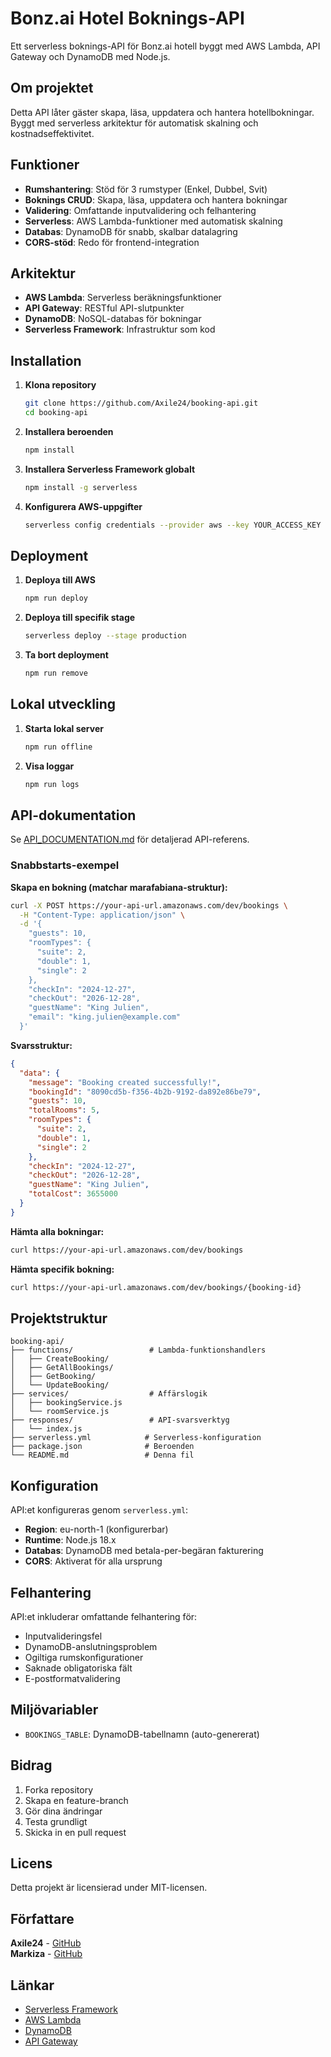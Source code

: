 # Bonz.ai Hotel Boknings-API

Ett serverless boknings-API för Bonz.ai hotell byggt med AWS Lambda, API Gateway och DynamoDB med Node.js.

## Om projektet

Detta API låter gäster skapa, läsa, uppdatera och hantera hotellbokningar. Byggt med serverless arkitektur för automatisk skalning och kostnadseffektivitet.

## Funktioner

- **Rumshantering**: Stöd för 3 rumstyper (Enkel, Dubbel, Svit)
- **Boknings CRUD**: Skapa, läsa, uppdatera och hantera bokningar
- **Validering**: Omfattande inputvalidering och felhantering
- **Serverless**: AWS Lambda-funktioner med automatisk skalning
- **Databas**: DynamoDB för snabb, skalbar datalagring
- **CORS-stöd**: Redo för frontend-integration

## Arkitektur

- **AWS Lambda**: Serverless beräkningsfunktioner
- **API Gateway**: RESTful API-slutpunkter
- **DynamoDB**: NoSQL-databas för bokningar
- **Serverless Framework**: Infrastruktur som kod

## Installation

1. **Klona repository**
   ```bash
   git clone https://github.com/Axile24/booking-api.git
   cd booking-api
   ```

2. **Installera beroenden**
   ```bash
   npm install
   ```

3. **Installera Serverless Framework globalt**
   ```bash
   npm install -g serverless
   ```

4. **Konfigurera AWS-uppgifter**
   ```bash
   serverless config credentials --provider aws --key YOUR_ACCESS_KEY --secret YOUR_SECRET_KEY
   ```

## Deployment

1. **Deploya till AWS**
   ```bash
   npm run deploy
   ```

2. **Deploya till specifik stage**
   ```bash
   serverless deploy --stage production
   ```

3. **Ta bort deployment**
   ```bash
   npm run remove
   ```

## Lokal utveckling

1. **Starta lokal server**
   ```bash
   npm run offline
   ```

2. **Visa loggar**
   ```bash
   npm run logs
   ```

## API-dokumentation

Se [API_DOCUMENTATION.md](./API_DOCUMENTATION.md) för detaljerad API-referens.

### Snabbstarts-exempel

**Skapa en bokning (matchar marafabiana-struktur):**
```bash
curl -X POST https://your-api-url.amazonaws.com/dev/bookings \
  -H "Content-Type: application/json" \
  -d '{
    "guests": 10,
    "roomTypes": {
      "suite": 2,
      "double": 1,
      "single": 2
    },
    "checkIn": "2024-12-27",
    "checkOut": "2026-12-28",
    "guestName": "King Julien",
    "email": "king.julien@example.com"
  }'
```

**Svarsstruktur:**
```json
{
  "data": {
    "message": "Booking created successfully!",
    "bookingId": "8090cd5b-f356-4b2b-9192-da892e86be79",
    "guests": 10,
    "totalRooms": 5,
    "roomTypes": {
      "suite": 2,
      "double": 1,
      "single": 2
    },
    "checkIn": "2024-12-27",
    "checkOut": "2026-12-28",
    "guestName": "King Julien",
    "totalCost": 3655000
  }
}
```

**Hämta alla bokningar:**
```bash
curl https://your-api-url.amazonaws.com/dev/bookings
```

**Hämta specifik bokning:**
```bash
curl https://your-api-url.amazonaws.com/dev/bookings/{booking-id}
```

## Projektstruktur

```
booking-api/
├── functions/                 # Lambda-funktionshandlers
│   ├── CreateBooking/
│   ├── GetAllBookings/
│   ├── GetBooking/
│   └── UpdateBooking/
├── services/                  # Affärslogik
│   ├── bookingService.js
│   └── roomService.js
├── responses/                 # API-svarsverktyg
│   └── index.js
├── serverless.yml            # Serverless-konfiguration
├── package.json              # Beroenden
└── README.md                 # Denna fil
```

## Konfiguration

API:et konfigureras genom `serverless.yml`:

- **Region**: eu-north-1 (konfigurerbar)
- **Runtime**: Node.js 18.x
- **Databas**: DynamoDB med betala-per-begäran fakturering
- **CORS**: Aktiverat för alla ursprung

## Felhantering

API:et inkluderar omfattande felhantering för:
- Inputvalideringsfel
- DynamoDB-anslutningsproblem
- Ogiltiga rumskonfigurationer
- Saknade obligatoriska fält
- E-postformatvalidering

## Miljövariabler

- `BOOKINGS_TABLE`: DynamoDB-tabellnamn (auto-genererat)

## Bidrag

1. Forka repository
2. Skapa en feature-branch
3. Gör dina ändringar
4. Testa grundligt
5. Skicka in en pull request

## Licens

Detta projekt är licensierad under MIT-licensen.

## Författare

**Axile24** - [GitHub](https://github.com/Axile24)  
**Markiza** - [GitHub](https://github.com/Markiza)

## Länkar

- [Serverless Framework](https://www.serverless.com/)
- [AWS Lambda](https://aws.amazon.com/lambda/)
- [DynamoDB](https://aws.amazon.com/dynamodb/)
- [API Gateway](https://aws.amazon.com/api-gateway/)